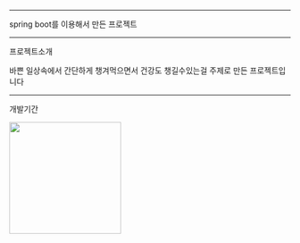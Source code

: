 ------

spring boot를 이용해서 만든 프로젝트


-------

프로젝트소개

바쁜 일상속에서 간단하게 챙겨먹으면서 건강도 챙길수있는걸 주제로 만든 프로젝트입니다

-------

개발기간















<img src="https://github.com/yeounhyeong/salad/assets/147398304/0195862a-287a-4f91-9613-2ddf8bde9f52.png" width="200" height="200"/>


